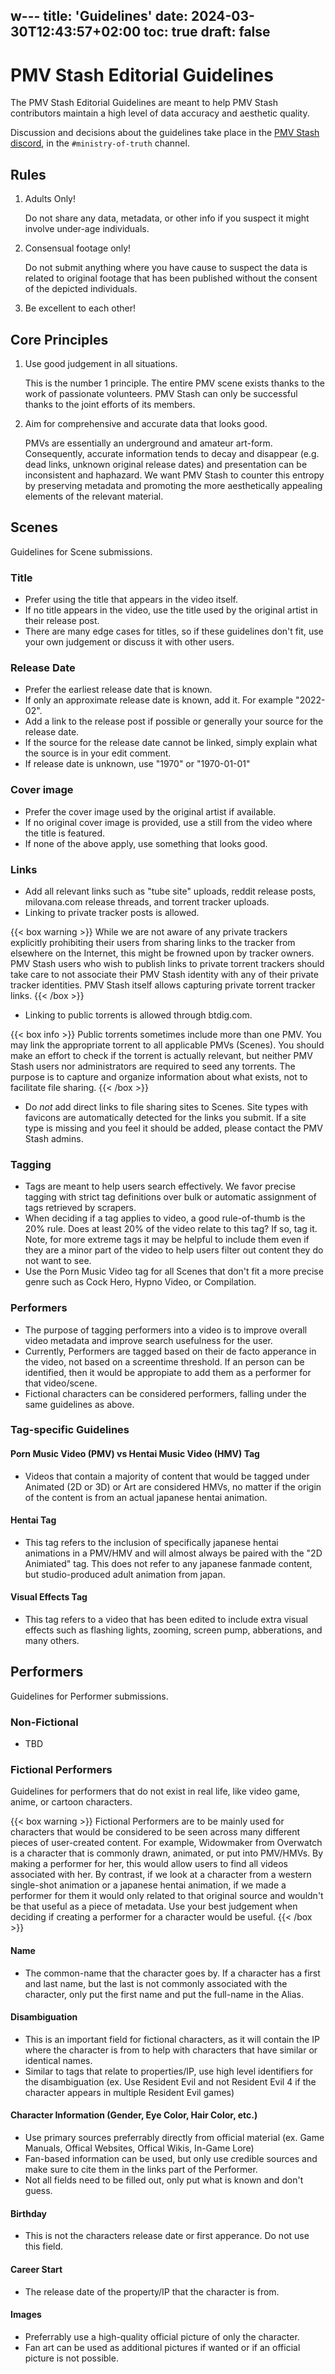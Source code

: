 w---
title: 'Guidelines'
date: 2024-03-30T12:43:57+02:00
toc: true
draft: false
---

# PMV Stash Editorial Guidelines
The PMV Stash Editorial Guidelines are meant to help PMV Stash contributors maintain a high level of data accuracy and aesthetic quality.

Discussion and decisions about the guidelines take place in the [PMV Stash discord](https://discord.gg/GQbeYVBYQ4), in the `#ministry-of-truth` channel.

## Rules

1. Adults Only!

    Do not share any data, metadata, or other info if you suspect it might involve under-age individuals.

1. Consensual footage only!

    Do not submit anything where you have cause to suspect the data is related to original footage that has been published without the consent of the depicted individuals.

1. Be excellent to each other!

## Core Principles

1. Use good judgement in all situations.

    This is the number 1 principle. The entire PMV scene exists thanks to the work of passionate volunteers. PMV Stash can only be successful thanks to the joint efforts of its members.

2. Aim for comprehensive and accurate data that looks good.

    PMVs are essentially an underground and amateur art-form. Consequently, accurate information tends to decay and disappear (e.g. dead links, unknown original release dates) and presentation can be inconsistent and haphazard. We want PMV Stash to counter this entropy by preserving metadata and promoting the more aesthetically appealing elements of the relevant material.

## Scenes

Guidelines for Scene submissions.

### Title
* Prefer using the title that appears in the video itself.
* If no title appears in the video, use the title used by the original artist in their release post.
* There are many edge cases for titles, so if these guidelines don't fit, use your own judgement or discuss it with other users.
### Release Date
* Prefer the earliest release date that is known.
* If only an approximate release date is known, add it. For example "2022-02".
* Add a link to the release post if possible or generally your source for the release date.
* If the source for the release date cannot be linked, simply explain what the source is in your edit comment.
* If release date is unknown, use "1970" or "1970-01-01"
### Cover image
* Prefer the cover image used by the original artist if available.
* If no original cover image is provided, use a still from the video where the title is featured.
* If none of the above apply, use something that looks good.
### Links
* Add all relevant links such as "tube site" uploads, reddit release posts, milovana.com release threads, and torrent tracker uploads.
* Linking to private tracker posts is allowed.

{{< box warning >}}
While we are not aware of any private trackers explicitly prohibiting their users from sharing links to the tracker from elsewhere on the Internet, this might be frowned upon by tracker owners. PMV Stash users who wish to publish links to private torrent trackers should take care to not associate their PMV Stash identity with any of their private tracker identities. PMV Stash itself allows capturing private torrent tracker links.
{{< /box >}}

* Linking to public torrents is allowed through btdig.com.

{{< box info >}}
Public torrents sometimes include more than one PMV. You may link the appropriate torrent to all applicable PMVs (Scenes). You should make an effort to check if the torrent is actually relevant, but neither PMV Stash users nor administrators are required to seed any torrents. The purpose is to capture and organize information about what exists, not to facilitate file sharing.
{{< /box >}}

* Do *not* add direct links to file sharing sites to Scenes.
Site types with favicons are automatically detected for the links you submit. If a site type is missing and you feel it should be added, please contact the PMV Stash admins.

### Tagging
* Tags are meant to help users search effectively. We favor precise tagging with strict tag definitions over bulk or automatic assignment of tags retrieved by scrapers.
* When deciding if a tag applies to video, a good rule-of-thumb is the 20% rule. Does at least 20% of the video relate to this tag? If so, tag it. Note, for more extreme tags it may be helpful to include them even if they are a minor part of the video to help users filter out content they do not want to see.
* Use the Porn Music Video tag for all Scenes that don't fit a more precise genre such as Cock Hero, Hypno Video, or Compilation.

### Performers
* The purpose of tagging performers into a video is to improve overall video metadata and improve search usefulness for the user.
* Currently, Performers are tagged based on their de facto apperance in the video, not based on a screentime threshold. If an person can be identified, then it would be appropiate to add them as a performer for that video/scene.
* Fictional characters can be considered performers, falling under the same guidelines as above.

### Tag-specific Guidelines

#### Porn Music Video (PMV) vs Hentai Music Video (HMV) Tag
* Videos that contain a majority of content that would be tagged under Animated (2D or 3D) or Art are considered HMVs, no matter if the origin of the content is from an actual japanese hentai animation.

#### Hentai Tag
* This tag refers to the inclusion of specifically japanese hentai animations in a PMV/HMV and will almost always be paired with the "2D Animiated" tag. This does not refer to any japanese fanmade content, but studio-produced adult animation from japan.

#### Visual Effects Tag
* This tag refers to a video that has been edited to include extra visual effects such as flashing lights, zooming, screen pump, abberations, and many others.

## Performers

Guidelines for Performer submissions.

### Non-Fictional

* TBD

### Fictional Performers

Guidelines for performers that do not exist in real life, like video game, anime, or cartoon characters.

{{< box warning >}}
Fictional Performers are to be mainly used for characters that would be considered to be seen across many different pieces of user-created content. For example, Widowmaker from Overwatch is a character that is commonly drawn, animated, or put into PMV/HMVs. By making a performer for her, this would allow users to find all videos associated with her. By contrast, if we look at a character from a western single-shot animation or a japanese hentai animation, if we made a performer for them it would only related to that original source and wouldn't be that useful as a piece of metadata. Use your best judgement when deciding if creating a performer for a character would be useful.
{{< /box >}}

#### Name
* The common-name that the character goes by. If a character has a first and last name, but the last is not commonly associated with the character, only put the first name and put the full-name in the Alias.

#### Disambiguation
* This is an important field for fictional characters, as it will contain the IP where the character is from to help with characters that have similar or identical names.
* Similar to tags that relate to properties/IP, use high level identifiers for the disambiguation (ex. Use Resident Evil and not Resident Evil 4 if the character appears in multiple Resident Evil games)

#### Character Information (Gender, Eye Color, Hair Color, etc.)
* Use primary sources preferrably directly from official material (ex. Game Manuals, Offical Websites, Offical Wikis, In-Game Lore)
* Fan-based information can be used, but only use credible sources and make sure to cite them in the links part of the Performer.
* Not all fields need to be filled out, only put what is known and don't guess.

#### Birthday
* This is not the characters release date or first apperance. Do not use this field.

#### Career Start
* The release date of the property/IP that the character is from.

#### Images
* Preferrably use a high-quality official picture of only the character.
* Fan art can be used as additional pictures if wanted or if an official picture is not possible.


